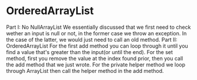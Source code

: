 # OrderedArrayList

Part I: No NullArrayList
  We essentially discussed that we first need to check wether an input is null or not, in the former case we throw an exception. In the case of the latter, we would just need to call an old method.
Part II: OrderedArrayList
  For the first add method you can loop through it until you find a value that's greater than the input(or until the end). For the set method, first you remove the value at the index found prior, then you call the add method that we just wrote. For the private helper method we loop through ArrayList then call the helper method in the add method.
